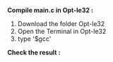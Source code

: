 **Compile main.c in Opt-le32 :**
1. Download the folder Opt-le32
2. Open the Terminal in Opt-le32
3. type '$gcc'

**Check the result :** 
